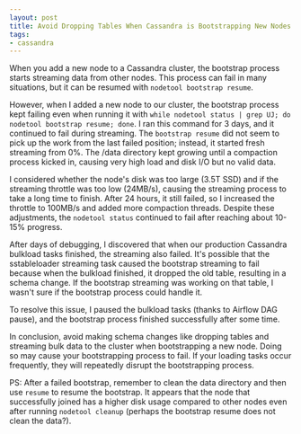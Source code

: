 ```yaml
---
layout: post
title: Avoid Dropping Tables When Cassandra is Bootstrapping New Nodes
tags:
- cassandra
---
```


When you add a new node to a Cassandra cluster, the bootstrap process starts streaming data from other nodes. This process can fail in many situations, but it can be resumed with `nodetool bootstrap resume`.

However, when I added a new node to our cluster, the bootstrap process kept failing even when running it with `while nodetool status | grep UJ; do nodetool bootstrap resume; done`. I ran this command for 3 days, and it continued to fail during streaming. The `bootstrap resume` did not seem to pick up the work from the last failed position; instead, it started fresh streaming from 0%. The /data directory kept growing until a compaction process kicked in, causing very high load and disk I/O but no valid data.

I considered whether the node's disk was too large (3.5T SSD) and if the streaming throttle was too low (24MB/s), causing the streaming process to take a long time to finish. After 24 hours, it still failed, so I increased the throttle to 100MB/s and added more compaction threads. Despite these adjustments, the `nodetool status` continued to fail after reaching about 10-15% progress.

After days of debugging, I discovered that when our production Cassandra bulkload tasks finished, the streaming also failed. It's possible that the sstableloader streaming task caused the bootstrap streaming to fail because when the bulkload finished, it dropped the old table, resulting in a schema change. If the bootstrap streaming was working on that table, I wasn't sure if the bootstrap process could handle it.

To resolve this issue, I paused the bulkload tasks (thanks to Airflow DAG pause), and the bootstrap process finished successfully after some time.

In conclusion, avoid making schema changes like dropping tables and streaming bulk data to the cluster when bootstrapping a new node. Doing so may cause your bootstrapping process to fail. If your loading tasks occur frequently, they will repeatedly disrupt the bootstrapping process.

PS: After a failed bootstrap, remember to clean the data directory and then use `resume` to resume the bootstrap. It appears that the node that successfully joined has a higher disk usage compared to other nodes even after running `nodetool cleanup` (perhaps the bootstrap resume does not clean the data?).
